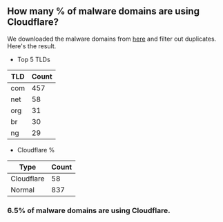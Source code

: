 ## How many % of malware domains are using Cloudflare?


We downloaded the malware domains from [here](https://urlhaus.abuse.ch) and filter out duplicates.
Here's the result.


[//]: # (start replacement)


- Top 5 TLDs

| TLD | Count |
| --- | --- |
| com | 457 |
| net | 58 |
| org | 31 |
| br | 30 |
| ng | 29 |


- Cloudflare %

| Type | Count |
| --- | --- |
| Cloudflare | 58 |
| Normal | 837 |


### 6.5% of malware domains are using Cloudflare.